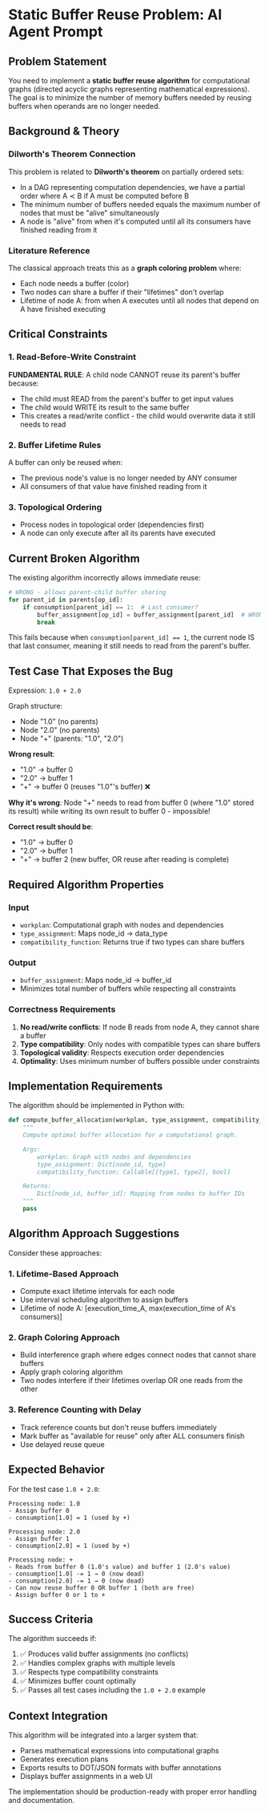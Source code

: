 # Static Buffer Reuse Problem: AI Agent Prompt

## Problem Statement

You need to implement a **static buffer reuse algorithm** for computational graphs (directed acyclic graphs representing mathematical expressions). The goal is to minimize the number of memory buffers needed by reusing buffers when operands are no longer needed.

## Background & Theory

### Dilworth's Theorem Connection

This problem is related to **Dilworth's theorem** on partially ordered sets:

- In a DAG representing computation dependencies, we have a partial order where A ≺ B if A must be computed before B
- The minimum number of buffers needed equals the maximum number of nodes that must be "alive" simultaneously
- A node is "alive" from when it's computed until all its consumers have finished reading from it

### Literature Reference

The classical approach treats this as a **graph coloring problem** where:

- Each node needs a buffer (color)
- Two nodes can share a buffer if their "lifetimes" don't overlap
- Lifetime of node A: from when A executes until all nodes that depend on A have finished executing

## Critical Constraints

### 1. Read-Before-Write Constraint

**FUNDAMENTAL RULE**: A child node CANNOT reuse its parent's buffer because:

- The child must READ from the parent's buffer to get input values
- The child would WRITE its result to the same buffer
- This creates a read/write conflict - the child would overwrite data it still needs to read

### 2. Buffer Lifetime Rules

A buffer can only be reused when:

- The previous node's value is no longer needed by ANY consumer
- All consumers of that value have finished reading from it

### 3. Topological Ordering

- Process nodes in topological order (dependencies first)
- A node can only execute after all its parents have executed

## Current Broken Algorithm

The existing algorithm incorrectly allows immediate reuse:

```python
# WRONG - allows parent-child buffer sharing
for parent_id in parents[op_id]:
    if consumption[parent_id] == 1:  # Last consumer?
        buffer_assignment[op_id] = buffer_assignment[parent_id]  # WRONG!
        break
```

This fails because when `consumption[parent_id] == 1`, the current node IS that last consumer, meaning it still needs to read from the parent's buffer.

## Test Case That Exposes the Bug

Expression: `1.0 + 2.0`

Graph structure:

- Node "1.0" (no parents)
- Node "2.0" (no parents)
- Node "+" (parents: "1.0", "2.0")

**Wrong result**:

- "1.0" → buffer 0
- "2.0" → buffer 1
- "+" → buffer 0 (reuses "1.0"'s buffer) ❌

**Why it's wrong**: Node "+" needs to read from buffer 0 (where "1.0" stored its result) while writing its own result to buffer 0 - impossible!

**Correct result should be**:

- "1.0" → buffer 0
- "2.0" → buffer 1
- "+" → buffer 2 (new buffer, OR reuse after reading is complete)

## Required Algorithm Properties

### Input

- `workplan`: Computational graph with nodes and dependencies
- `type_assignment`: Maps node_id → data_type
- `compatibility_function`: Returns true if two types can share buffers

### Output

- `buffer_assignment`: Maps node_id → buffer_id
- Minimizes total number of buffers while respecting all constraints

### Correctness Requirements

1. **No read/write conflicts**: If node B reads from node A, they cannot share a buffer
2. **Type compatibility**: Only nodes with compatible types can share buffers
3. **Topological validity**: Respects execution order dependencies
4. **Optimality**: Uses minimum number of buffers possible under constraints

## Implementation Requirements

The algorithm should be implemented in Python with:

```python
def compute_buffer_allocation(workplan, type_assignment, compatibility_function):
    """
    Compute optimal buffer allocation for a computational graph.

    Args:
        workplan: Graph with nodes and dependencies
        type_assignment: Dict[node_id, type]
        compatibility_function: Callable[[type1, type2], bool]

    Returns:
        Dict[node_id, buffer_id]: Mapping from nodes to buffer IDs
    """
    pass
```

## Algorithm Approach Suggestions

Consider these approaches:

### 1. Lifetime-Based Approach

- Compute exact lifetime intervals for each node
- Use interval scheduling algorithm to assign buffers
- Lifetime of node A: [execution_time_A, max(execution_time of A's consumers)]

### 2. Graph Coloring Approach

- Build interference graph where edges connect nodes that cannot share buffers
- Apply graph coloring algorithm
- Two nodes interfere if their lifetimes overlap OR one reads from the other

### 3. Reference Counting with Delay

- Track reference counts but don't reuse buffers immediately
- Mark buffer as "available for reuse" only after ALL consumers finish
- Use delayed reuse queue

## Expected Behavior

For the test case `1.0 + 2.0`:

```
Processing node: 1.0
- Assign buffer 0
- consumption[1.0] = 1 (used by +)

Processing node: 2.0
- Assign buffer 1
- consumption[2.0] = 1 (used by +)

Processing node: +
- Reads from buffer 0 (1.0's value) and buffer 1 (2.0's value)
- consumption[1.0] -= 1 → 0 (now dead)
- consumption[2.0] -= 1 → 0 (now dead)
- Can now reuse buffer 0 OR buffer 1 (both are free)
- Assign buffer 0 or 1 to +
```

## Success Criteria

The algorithm succeeds if:

1. ✅ Produces valid buffer assignments (no conflicts)
2. ✅ Handles complex graphs with multiple levels
3. ✅ Respects type compatibility constraints
4. ✅ Minimizes buffer count optimally
5. ✅ Passes all test cases including the `1.0 + 2.0` example

## Context Integration

This algorithm will be integrated into a larger system that:

- Parses mathematical expressions into computational graphs
- Generates execution plans
- Exports results to DOT/JSON formats with buffer annotations
- Displays buffer assignments in a web UI

The implementation should be production-ready with proper error handling and documentation.
